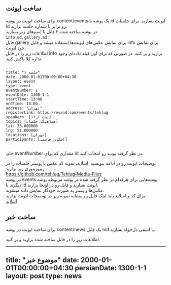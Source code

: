 ## ساخت ایونت
برای ساخت ایونت در پوشه content/events یک پوشه با id ایونت بسازید. برای جلسات id رو برابر با شماره جلسه بزارید.  
در پوشه ساخته شده ۲ فایل با اسم‌های زیر بسازید.  
`info.md`, `gallery.md`  
فایل gallery برای نمایش عکس‌های ایونت‌ها استفاده میشه و فایل info برای نمایش خود ایونت.  
اطلاعات زیر را در فایل info بزارید و پر کنید. در صورتی که برای اون فیلد داده‌ای وجود نداره کلا پاکش کنید.

```
---
title: "جلسه ۱"
date: 2000-01-01T00:00:00+04:30
layout: event
type: event
eventNumber: 1
eventDate: 1300-1-1
startTime: 13:00
endTime: 14:00
address: "تهران"
registerLink: https://evand.com/events/tehlug
speakers: [بحث آزاد]
topics: [هماهنگی جلسات]
lat: 35.000000
lng: 51.000000
locations: [تهران]
participants: [اشکان قاسمی]
---
```

جای eventNumber مقداری که برای id در نظر گرفته بودید رو انتخاب کنید.

توضیحات ایونت رو در ادامه بنویسید.
اسلاید، نمونه کد عکس یا پوستر جلسات را در ریپوزیتوری زیر بزارید   
https://github.com/tehlug/Tehlug-Media-Files  
در پوشه events پوشه‌هایی برای هرکدام در نظر گرفته شده در پوشه مربوطه پوشه دیگری با id ایونت بسازید و فایل رو در اونجا بزارید.  
عکس‌ها و پستر به صورت خودگار نمایش داده میشوند.  
برای کد و اسلاید باید لینک فایل رو مشابه نمونه زیر در توصیحات ایونت بزارید.  
[اسلاید](/events/presentations/100/file.odp)

## ساخت خبر
برای ساخت ایونت در پوشه content/news یک فایل md با اسمی دل‌خواه بسازید.

اطلاعات زیر را در فایل ساخته شده بزارید و پر کنید.

---
title: "موضوع خبر"
date: 2000-01-01T00:00:00+04:30
persianDate: 1300-1-1
layout: post
type: news
---